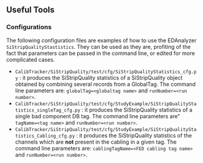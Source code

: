 ## Useful Tools
### Configurations
The following configuration files are examples of how to use the EDAnalyzer `SiStripQualityStastistics`. They can be used as they are, profiting of the fact that parameters can be passed in the command line, or edited for more complicated cases.
* `CalibTracker/SiStripQuality/test/cfg/SiStripQualityStatistics_cfg.py` : it produces the SiStripQuality statistics of a SiStripQuality object obtained by combining several records from a GlobalTag. The command line parameters are: `globalTag=<globaltag name>` and `runNumber=<run number>`.
* `CalibTracker/SiStripQuality/test/cfg/StudyExample/SiStripQualityStatistics_singleTag_cfg.py` : it produces the SiStripQuality statistics of a single bad component DB tag. The command line parameters are" `tagName=<tag name>` and `runNumber=<run number>`.
* `CalibTracker/SiStripQuality/test/cfg/StudyExample/SiStripQualityStatistics_Cabling_cfg.py` : it produces the SiStripQuality statistics of the channels which are **not** present in the cabling in a given tag. The command line parameters are: `cablingTagName=<FED cabling tag name>` and `runNumber=<run number>`.
